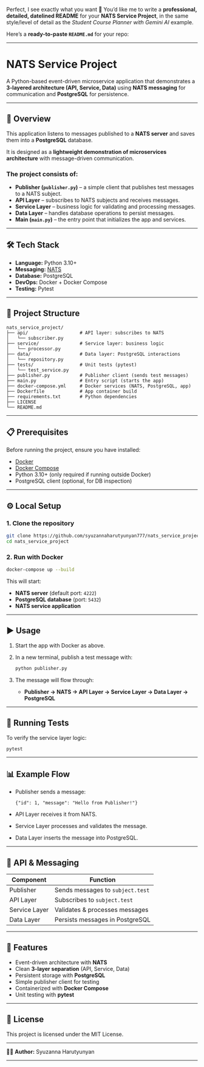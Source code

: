 Perfect, I see exactly what you want 🙌 You’d like me to write a **professional, detailed, datelined README** for your **NATS Service Project**, in the same style/level of detail as the *Student Course Planner with Gemini AI* example.

Here’s a **ready-to-paste `README.md`** for your repo:

---

# NATS Service Project

A Python-based event-driven microservice application that demonstrates a **3-layered architecture (API, Service, Data)** using **NATS messaging** for communication and **PostgreSQL** for persistence.

---

## 📖 Overview

This application listens to messages published to a **NATS server** and saves them into a **PostgreSQL** database.

It is designed as a **lightweight demonstration of microservices architecture** with message-driven communication.

### The project consists of:

* **Publisher (`publisher.py`)** – a simple client that publishes test messages to a NATS subject.
* **API Layer** – subscribes to NATS subjects and receives messages.
* **Service Layer** – business logic for validating and processing messages.
* **Data Layer** – handles database operations to persist messages.
* **Main (`main.py`)** – the entry point that initializes the app and services.

---

## 🛠 Tech Stack

* **Language:** Python 3.10+
* **Messaging:** [NATS](https://nats.io/)
* **Database:** PostgreSQL
* **DevOps:** Docker + Docker Compose
* **Testing:** Pytest

---

## 📂 Project Structure

```
nats_service_project/
├── api/                   # API layer: subscribes to NATS
│   └── subscriber.py
├── service/               # Service layer: business logic
│   └── processor.py
├── data/                  # Data layer: PostgreSQL interactions
│   └── repository.py
├── tests/                 # Unit tests (pytest)
│   └── test_service.py
├── publisher.py           # Publisher client (sends test messages)
├── main.py                # Entry script (starts the app)
├── docker-compose.yml     # Docker services (NATS, PostgreSQL, app)
├── Dockerfile             # App container build
├── requirements.txt       # Python dependencies
├── LICENSE
└── README.md
```

---

## 📋 Prerequisites

Before running the project, ensure you have installed:

* [Docker](https://docs.docker.com/get-docker/)
* [Docker Compose](https://docs.docker.com/compose/)
* Python 3.10+ (only required if running outside Docker)
* PostgreSQL client (optional, for DB inspection)

---

## ⚙️ Local Setup

### 1. Clone the repository

```bash
git clone https://github.com/syuzannaharutyunyan777/nats_service_project.git
cd nats_service_project
```

### 2. Run with Docker

```bash
docker-compose up --build
```

This will start:

* **NATS server** (default port: `4222`)
* **PostgreSQL database** (port: `5432`)
* **NATS service application**

---

## ▶️ Usage

1. Start the app with Docker as above.
2. In a new terminal, publish a test message with:

   ```bash
   python publisher.py
   ```
3. The message will flow through:

   * **Publisher → NATS → API Layer → Service Layer → Data Layer → PostgreSQL**

---

## 🧪 Running Tests

To verify the service layer logic:

```bash
pytest
```

---

## 📊 Example Flow

* Publisher sends a message:

  ```
  {"id": 1, "message": "Hello from Publisher!"}
  ```
* API Layer receives it from NATS.
* Service Layer processes and validates the message.
* Data Layer inserts the message into PostgreSQL.

---

## 📡 API & Messaging

| Component     | Function                         |
| ------------- | -------------------------------- |
| Publisher     | Sends messages to `subject.test` |
| API Layer     | Subscribes to `subject.test`     |
| Service Layer | Validates & processes messages   |
| Data Layer    | Persists messages in PostgreSQL  |

---

## 🚀 Features

* Event-driven architecture with **NATS**
* Clean **3-layer separation** (API, Service, Data)
* Persistent storage with **PostgreSQL**
* Simple publisher client for testing
* Containerized with **Docker Compose**
* Unit testing with **pytest**

---

## 📜 License

This project is licensed under the MIT License.

---

👩‍💻 **Author:** Syuzanna Harutyunyan

---


